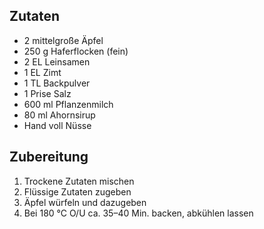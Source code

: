 ## Zutaten
- 2 mittelgroße Äpfel
- 250 g Haferflocken (fein)
- 2 EL Leinsamen
- 1 EL Zimt
- 1 TL Backpulver
- 1 Prise Salz
- 600 ml Pflanzenmilch
- 80 ml Ahornsirup
- Hand voll Nüsse

## Zubereitung
1. Trockene Zutaten mischen
2. Flüssige Zutaten zugeben
3. Äpfel würfeln und dazugeben
4. Bei 180 °C O/U ca. 35–40 Min. backen, abkühlen lassen